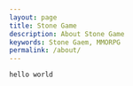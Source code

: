 ```yaml
---
layout: page
title: Stone Game
description: About Stone Game 
keywords: Stone Gaem, MMORPG
permalink: /about/
---
```


`hello world`
